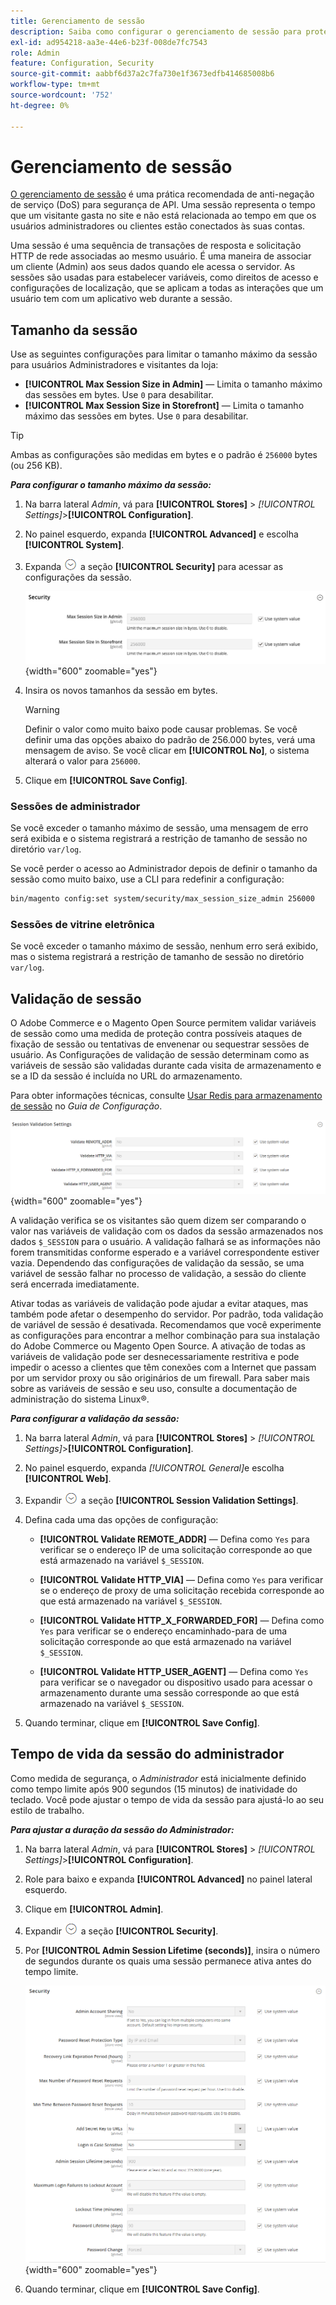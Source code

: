 ```yaml
---
title: Gerenciamento de sessão
description: Saiba como configurar o gerenciamento de sessão para proteger o Administrador e a loja.
exl-id: ad954218-aa3e-44e6-b23f-008de7fc7543
role: Admin
feature: Configuration, Security
source-git-commit: aabbf6d37a2c7fa730e1f3673edfb414685008b6
workflow-type: tm+mt
source-wordcount: '752'
ht-degree: 0%

---
```


# Gerenciamento de sessão

[O gerenciamento de sessão](https://cheatsheetseries.owasp.org/cheatsheets/Session_Management_Cheat_Sheet.html) é uma prática recomendada de anti-negação de serviço (DoS) para segurança de API. Uma sessão representa o tempo que um visitante gasta no site e não está relacionada ao tempo em que os usuários administradores ou clientes estão conectados às suas contas.

Uma sessão é uma sequência de transações de resposta e solicitação HTTP de rede associadas ao mesmo usuário. É uma maneira de associar um cliente (Admin) aos seus dados quando ele acessa o servidor. As sessões são usadas para estabelecer variáveis, como direitos de acesso e configurações de localização, que se aplicam a todas as interações que um usuário tem com um aplicativo web durante a sessão.

## Tamanho da sessão

Use as seguintes configurações para limitar o tamanho máximo da sessão para usuários Administradores e visitantes da loja:

- **[!UICONTROL Max Session Size in Admin]** — Limita o tamanho máximo das sessões em bytes. Use `0` para desabilitar.
- **[!UICONTROL Max Session Size in Storefront]** — Limita o tamanho máximo das sessões em bytes. Use `0` para desabilitar.

>[!TIP]
>
>Ambas as configurações são medidas em bytes e o padrão é `256000` bytes (ou 256 KB).

**_Para configurar o tamanho máximo da sessão:_**

1. Na barra lateral _Admin_, vá para **[!UICONTROL Stores]** > _[!UICONTROL Settings]_>**[!UICONTROL Configuration]**.

1. No painel esquerdo, expanda **[!UICONTROL Advanced]** e escolha **[!UICONTROL System]**.

1. Expanda ![Seletor de expansão](../assets/icon-display-expand.png) a seção **[!UICONTROL Security]** para acessar as configurações da sessão.

   ![Configurações da sessão](../configuration-reference/advanced/assets/system-security.png){width="600" zoomable="yes"}

1. Insira os novos tamanhos da sessão em bytes.

   >[!WARNING]
   >
   >Definir o valor como muito baixo pode causar problemas. Se você definir uma das opções abaixo do padrão de 256.000 bytes, verá uma mensagem de aviso. Se você clicar em **[!UICONTROL No]**, o sistema alterará o valor para `256000`.

1. Clique em **[!UICONTROL Save Config]**.

### Sessões de administrador

Se você exceder o tamanho máximo de sessão, uma mensagem de erro será exibida e o sistema registrará a restrição de tamanho de sessão no diretório `var/log`.

Se você perder o acesso ao Administrador depois de definir o tamanho da sessão como muito baixo, use a CLI para redefinir a configuração:

```bash
bin/magento config:set system/security/max_session_size_admin 256000
```

### Sessões de vitrine eletrônica

Se você exceder o tamanho máximo de sessão, nenhum erro será exibido, mas o sistema registrará a restrição de tamanho de sessão no diretório `var/log`.

## Validação de sessão

O Adobe Commerce e o Magento Open Source permitem validar variáveis de sessão como uma medida de proteção contra possíveis ataques de fixação de sessão ou tentativas de envenenar ou sequestrar sessões de usuário. As Configurações de validação de sessão determinam como as variáveis de sessão são validadas durante cada visita de armazenamento e se a ID da sessão é incluída no URL do armazenamento.

Para obter informações técnicas, consulte [Usar Redis para armazenamento de sessão](https://experienceleague.adobe.com/docs/commerce-operations/configuration-guide/cache/redis/redis-session.html?lang=pt-BR) no _Guia de Configuração_.

![Configuração geral - Validação de sessão da Web](../configuration-reference/general/assets/web-session-validation-settings.png){width="600" zoomable="yes"}

A validação verifica se os visitantes são quem dizem ser comparando o valor nas variáveis de validação com os dados da sessão armazenados nos dados `$_SESSION` para o usuário. A validação falhará se as informações não forem transmitidas conforme esperado e a variável correspondente estiver vazia. Dependendo das configurações de validação da sessão, se uma variável de sessão falhar no processo de validação, a sessão do cliente será encerrada imediatamente.

Ativar todas as variáveis de validação pode ajudar a evitar ataques, mas também pode afetar o desempenho do servidor. Por padrão, toda validação de variável de sessão é desativada. Recomendamos que você experimente as configurações para encontrar a melhor combinação para sua instalação do Adobe Commerce ou Magento Open Source. A ativação de todas as variáveis de validação pode ser desnecessariamente restritiva e pode impedir o acesso a clientes que têm conexões com a Internet que passam por um servidor proxy ou são originários de um firewall. Para saber mais sobre as variáveis de sessão e seu uso, consulte a documentação de administração do sistema Linux®.

**_Para configurar a validação da sessão:_**

1. Na barra lateral _Admin_, vá para **[!UICONTROL Stores]** > _[!UICONTROL Settings]_>**[!UICONTROL Configuration]**.

1. No painel esquerdo, expanda _[!UICONTROL General]_&#x200B;e escolha **[!UICONTROL Web]**.

1. Expandir ![Seletor de expansão](../assets/icon-display-expand.png) a seção **[!UICONTROL Session Validation Settings]**.

1. Defina cada uma das opções de configuração:

   - **[!UICONTROL Validate REMOTE_ADDR]** — Defina como `Yes` para verificar se o endereço IP de uma solicitação corresponde ao que está armazenado na variável `$_SESSION`.

   - **[!UICONTROL Validate HTTP_VIA]** — Defina como `Yes` para verificar se o endereço de proxy de uma solicitação recebida corresponde ao que está armazenado na variável `$_SESSION`.

   - **[!UICONTROL Validate HTTP_X_FORWARDED_FOR]** — Defina como `Yes` para verificar se o endereço encaminhado-para de uma solicitação corresponde ao que está armazenado na variável `$_SESSION`.

   - **[!UICONTROL Validate HTTP_USER_AGENT]** — Defina como `Yes` para verificar se o navegador ou dispositivo usado para acessar o armazenamento durante uma sessão corresponde ao que está armazenado na variável `$_SESSION`.

1. Quando terminar, clique em **[!UICONTROL Save Config]**.

## Tempo de vida da sessão do administrador

Como medida de segurança, o _Administrador_ está inicialmente definido como tempo limite após 900 segundos (15 minutos) de inatividade do teclado. Você pode ajustar o tempo de vida da sessão para ajustá-lo ao seu estilo de trabalho.

**_Para ajustar a duração da sessão do Administrador:_**

1. Na barra lateral _Admin_, vá para **[!UICONTROL Stores]** > _[!UICONTROL Settings]_>**[!UICONTROL Configuration]**.

1. Role para baixo e expanda **[!UICONTROL Advanced]** no painel lateral esquerdo.

1. Clique em **[!UICONTROL Admin]**.

1. Expandir ![Seletor de expansão](../assets/icon-display-expand.png) a seção **[!UICONTROL Security]**.

1. Por **[!UICONTROL Admin Session Lifetime (seconds)]**, insira o número de segundos durante os quais uma sessão permanece ativa antes do tempo limite.

   ![Configuração avançada - Configurações de segurança do administrador](../configuration-reference/advanced/assets/admin-security.png){width="600" zoomable="yes"}

1. Quando terminar, clique em **[!UICONTROL Save Config]**.
